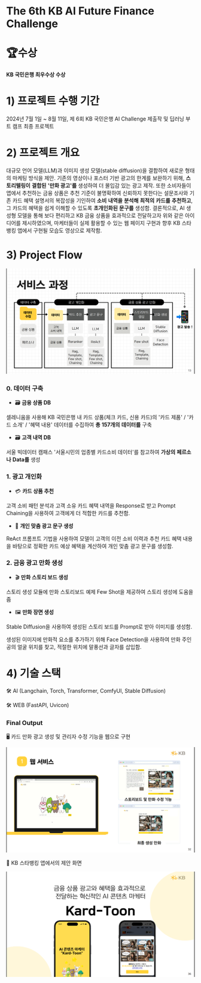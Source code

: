 # The 6th KB AI Future Finance Challenge

# 🏆수상
**KB 국민은행 최우수상 수상**

# 1) 프로젝트 수행 기간
2024년 7월 1일 ~ 8월 11일, 제 6회 KB 국민은행 AI Challenge 제출작 및 딥러닝 부트 캠프 최종 프로젝트
# 2) 프로젝트 개요
대규모 언어 모델(LLM)과 이미지 생성 모델(stable diffusion)을 결합하여 새로운 형태의 마케팅 방식을 제안.
기존의 영상이나 포스터 기반 광고의 한계를 보완하기 위해, **스토리텔링이** **결합된** **'만화 광고'를** 생성하여 더 몰입감 있는 광고 제작.
또한 소비자들이 앱에서 추천하는 금융 상품은 추천 기준이 불명확하여 신뢰하지 못한다는 설문조사와 기존 카드 혜택 설명서의 복잡성을 기인하여 **소비** **내역을** **분석해** **최적의** **카드를** **추천하고**, 그 카드의 혜택을 쉽게 이해할 수 있도록 **초개인화된** **문구를** 생성함.
결론적으로, AI 생성형 모델을 통해 보다 편리하고 KB 금융 상품을 효과적으로 전달하고자 위와 같은 아이디어를 제시하였으며, 마케터들이 실제 활용할 수 있는 웹 페이지 구현과 향후 KB 스타뱅킹 앱에서 구현될 모습도 영상으로 제작함.
# 3) Project Flow

![image](피그마_사진/서비스흐름도.PNG)
### 0. 데이터 구축
+ 🗃️ **금융 상품 DB**
  
셀레니움을 사용해 KB 국민은행 내 카드 상품(체크 카드, 신용 카드)의 '카드 제품' / '카드 소개' / '혜택 내용' 데이터를 수집하여 **총** **157개의** **데이터를** 구축

+ 🗃️ **고객 내역 DB**
  
서울 빅데이터 캠패스 '서울시민의 업종별 카드소비 데이터'를 참고하여 **가상의** **페르소나** **Data를** 생성

### 1. 광고 개인화
+ 💳 **카드 상품 추천**
  
고객 소비 패턴 분석과 고객 소유 카드 혜택 내역을  Response로 받고 Prompt Chaining을 사용하여 고객에게 더 적합한 카드를 추천함.

+ 💬 **개인 맞춤 광고 문구 생성**
  
ReAct 프롬프트 기법을 사용하여 모델이 고객의 이전 소비 이력과 추천 카드 혜택 내용을 바탕으로 정확한 카드 예상 혜택을 계산하여 개인 맞춤 광고 문구를 생성함.

### 2. 금융 광고 만화 생성
+ 🎬 **만화 스토리 보드 생성**
  
스토리 생성 모듈에 만화 스토리보드 예제 Few Shot을 제공하여 스토리 생성에 도움을 줌

+ 🖼️ **만화 장면 생성**
  
Stable Diffusion을 사용하여 생성된 스토리 보드를 Prompt로 받아 이미지를 생성함.

생성된 이미지에 만화적 요소를 추가하기 위해 Face Detection을 사용하여 만화 주인공의 얼굴 위치를 찾고, 적절한 위치에 말풍선과 글자를 삽입함.

# 4) 기술 스택
🛠️ AI (Langchain, Torch, Transformer, ComfyUI, Stable Diffusion)

🛠️ WEB (FastAPI, Uvicon)

### Final Output

🖥️ 카드 만화 광고 생성 및 관리자 수정 기능을 웹으로 구현

![image](피그마_사진/웹구현.PNG)

📲 KB 스타뱅킹 앱에서의 제안 화면

![image](피그마_사진/앱구현.PNG)
